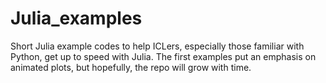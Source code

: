 # Julia_examples
Short Julia example codes to help ICLers, especially those familiar with Python, get up to speed with Julia.
The first examples put an emphasis on animated plots, but hopefully, the repo will grow with time.
